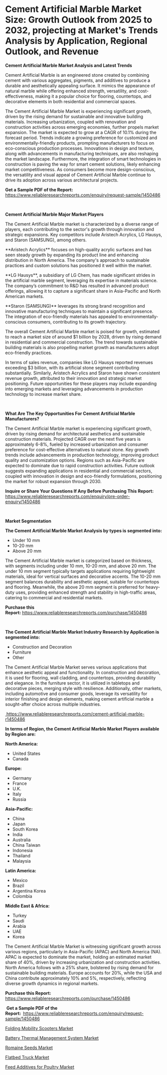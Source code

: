 <p><h1>Cement Artificial Marble Market Size: Growth Outlook from 2025 to 2032, projecting at Market's Trends Analysis by Application, Regional Outlook, and Revenue</h1></p><p><strong>Cement Artificial Marble Market Analysis and Latest Trends</strong></p>
<p><p>Cement Artificial Marble is an engineered stone created by combining cement with various aggregates, pigments, and additives to produce a durable and aesthetically appealing surface. It mimics the appearance of natural marble while offering enhanced strength, versatility, and cost-effectiveness, making it a popular choice for flooring, countertops, and decorative elements in both residential and commercial spaces.</p><p>The Cement Artificial Marble Market is experiencing significant growth, driven by the rising demand for sustainable and innovative building materials. Increasing urbanization, coupled with renovation and construction activities across emerging economies, further propels market expansion. The market is expected to grow at a CAGR of 10.1% during the forecast period. Trends indicate a growing preference for customized and environmentally-friendly products, prompting manufacturers to focus on eco-conscious production processes. Innovations in design and texture, along with advancements in manufacturing techniques, are also reshaping the market landscape. Furthermore, the integration of smart technologies in construction is paving the way for smart cement solutions, likely enhancing market competitiveness. As consumers become more design-conscious, the versatility and visual appeal of Cement Artificial Marble continue to drive its adoption across various architectural projects.</p></p>
<p><strong>Get a Sample PDF of the Report:&nbsp;</strong> <a href="https://www.reliableresearchreports.com/enquiry/request-sample/1450486?utm_campaign=2263&utm_medium=2&utm_source=Github&utm_content=ia&utm_term=02022025&utm_id=cement-artificial-marble">https://www.reliableresearchreports.com/enquiry/request-sample/1450486</a></p>
<p>&nbsp;</p>
<p><strong>Cement Artificial Marble Major Market Players</strong></p>
<p><p>The Cement Artificial Marble market is characterized by a diverse range of players, each contributing to the sector's growth through innovation and strategic expansions. Key competitors include Aristech Acrylics, LG Hausys, and Staron (SAMSUNG), among others.</p><p>**Aristech Acrylics** focuses on high-quality acrylic surfaces and has seen steady growth by expanding its product line and enhancing distribution in North America. The company's approach to sustainable practices and custom solutions has positioned it well within the market.</p><p>**LG Hausys**, a subsidiary of LG Chem, has made significant strides in the artificial marble segment, leveraging its expertise in materials science. The company’s commitment to R&D has resulted in advanced product offerings, allowing it to capture a significant share in Asia-Pacific and North American markets.</p><p>**Staron (SAMSUNG)** leverages its strong brand recognition and innovative manufacturing techniques to maintain a significant presence. The integration of eco-friendly materials has appealed to environmentally-conscious consumers, contributing to its growth trajectory.</p><p>The overall Cement Artificial Marble market is poised for growth, estimated to reach a market size of around $1 billion by 2028, driven by rising demand in residential and commercial construction. The trend towards sustainable building materials is also propelling market growth as manufacturers adopt eco-friendly practices.</p><p>In terms of sales revenue, companies like LG Hausys reported revenues exceeding $3 billion, with its artificial stone segment contributing substantially. Similarly, Aristech Acrylics and Staron have shown consistent revenue growth, attributed to their innovation and strategic market positioning. Future opportunities for these players may include expanding into emerging markets and leveraging advancements in production technology to increase market share.</p></p>
<p>&nbsp;</p>
<p><strong>What Are The Key Opportunities For Cement Artificial Marble Manufacturers?</strong></p>
<p><p>The Cement Artificial Marble market is experiencing significant growth, driven by rising demand for architectural aesthetics and sustainable construction materials. Projected CAGR over the next five years is approximately 6-8%, fueled by increased urbanization and consumer preference for cost-effective alternatives to natural stone. Key growth trends include advancements in production technology, improving product quality and customization options. Regions such as Asia-Pacific are expected to dominate due to rapid construction activities. Future outlook suggests expanding applications in residential and commercial sectors, coupled with innovation in design and eco-friendly formulations, positioning the market for robust expansion through 2030.</p></p>
<p><strong>Inquire or Share Your Questions If Any Before Purchasing This Report:</strong> <a href="https://www.reliableresearchreports.com/enquiry/pre-order-enquiry/1450486?utm_campaign=2263&utm_medium=2&utm_source=Github&utm_content=ia&utm_term=02022025&utm_id=cement-artificial-marble">https://www.reliableresearchreports.com/enquiry/pre-order-enquiry/1450486</a></p>
<p>&nbsp;</p>
<p><strong>Market Segmentation</strong></p>
<p><strong>The Cement Artificial Marble Market Analysis by types is segmented into:</strong></p>
<p><ul><li>Under 10 mm</li><li>10-20 mm</li><li>Above 20 mm</li></ul></p>
<p><p>The Cement Artificial Marble market is categorized based on thickness, with segments including under 10 mm, 10-20 mm, and above 20 mm. The under 10 mm segment typically targets applications requiring lightweight materials, ideal for vertical surfaces and decorative accents. The 10-20 mm segment balances durability and aesthetic appeal, suitable for countertops and flooring. Meanwhile, the above 20 mm segment is preferred for heavy-duty uses, providing enhanced strength and stability in high-traffic areas, catering to commercial and residential markets.</p></p>
<p><strong>Purchase this Report:&nbsp;</strong><a href="https://www.reliableresearchreports.com/purchase/1450486?utm_campaign=2263&utm_medium=2&utm_source=Github&utm_content=ia&utm_term=02022025&utm_id=cement-artificial-marble">https://www.reliableresearchreports.com/purchase/1450486</a></p>
<p>&nbsp;</p>
<p><strong>The Cement Artificial Marble Market Industry Research by Application is segmented into:</strong></p>
<p><ul><li>Construction and Decoration</li><li>Furniture</li><li>Other</li></ul></p>
<p><p>The Cement Artificial Marble Market serves various applications that enhance aesthetic appeal and functionality. In construction and decoration, it is used for flooring, wall cladding, and countertops, providing durability and elegance. In the furniture sector, it is utilized in tabletops and decorative pieces, merging style with resilience. Additionally, other markets, including automotive and consumer goods, leverage its versatility for interior finishing and design elements, making cement artificial marble a sought-after choice across multiple industries.</p></p>
<p><a href="https://www.reliableresearchreports.com/cement-artificial-marble-r1450486?utm_campaign=2263&utm_medium=2&utm_source=Github&utm_content=ia&utm_term=02022025&utm_id=cement-artificial-marble">&nbsp;https://www.reliableresearchreports.com/cement-artificial-marble-r1450486</a></p>
<p><strong>In terms of Region, the Cement Artificial Marble Market Players available by Region are:</strong></p>
<p>
    <p> <strong> North America: </strong>
        <ul>
            <li>United States</li>
            <li>Canada</li>
        </ul>
        </p> 
    <p> <strong> Europe: </strong>
        <ul>
            <li>Germany</li>
            <li>France</li>
            <li>U.K.</li>
            <li>Italy</li>
            <li>Russia</li>
        </ul>
        </p> 
    <p> <strong> Asia-Pacific: </strong>
        <ul>
            <li>China</li>
            <li>Japan</li>
            <li>South Korea</li>
            <li>India</li>
            <li>Australia</li>
            <li>China Taiwan</li>
            <li>Indonesia</li>
            <li>Thailand</li>
            <li>Malaysia</li>
        </ul>
        </p> 
    <p> <strong> Latin America: </strong>
        <ul>
            <li>Mexico</li>
            <li>Brazil</li>
            <li>Argentina Korea</li>
            <li>Colombia</li>
        </ul>
        </p> 
    <p> <strong> Middle East & Africa: </strong>
        <ul>
            <li>Turkey</li>
            <li>Saudi</li>
            <li>Arabia</li>
            <li>UAE</li>
            <li>Korea</li>
        </ul>
    </p>
    </p>
<p><p>The Cement Artificial Marble Market is witnessing significant growth across various regions, particularly in Asia-Pacific (APAC) and North America (NA). APAC is expected to dominate the market, holding an estimated market share of 40%, driven by increasing urbanization and construction activities. North America follows with a 25% share, bolstered by rising demand for sustainable building materials. Europe accounts for 20%, while the USA and China contribute approximately 10% and 5%, respectively, reflecting diverse growth dynamics in regional markets.</p></p>
<p><strong>Purchase this Report: </strong><a href="https://www.reliableresearchreports.com/purchase/1450486?utm_campaign=2263&utm_medium=2&utm_source=Github&utm_content=ia&utm_term=02022025&utm_id=cement-artificial-marble">https://www.reliableresearchreports.com/purchase/1450486</a></p>
<p>&nbsp;<strong>Get a Sample PDF of the Report:&nbsp;&nbsp;</strong><a href="https://www.reliableresearchreports.com/enquiry/request-sample/1450486?utm_campaign=2263&utm_medium=2&utm_source=Github&utm_content=ia&utm_term=02022025&utm_id=cement-artificial-marble">https://www.reliableresearchreports.com/enquiry/request-sample/1450486</a></p>
<p><strong></strong></p>
<p><p><a href="https://www.linkedin.com/pulse/thorough-overview-folding-mobility-scooters-market-including-qgmxe?utm_campaign=2263&utm_medium=2&utm_source=Github&utm_content=ia&utm_term=02022025&utm_id=cement-artificial-marble">Folding Mobility Scooters Market</a></p><p><a href="https://www.linkedin.com/pulse/projected-revenue-growth-battery-thermal-management-system-cursc?utm_campaign=2263&utm_medium=2&utm_source=Github&utm_content=ia&utm_term=02022025&utm_id=cement-artificial-marble">Battery Thermal Management System Market</a></p><p><a href="https://www.linkedin.com/pulse/market-growth-revenue-projections-romaine-seeds-industry-4apfc?utm_campaign=2263&utm_medium=2&utm_source=Github&utm_content=ia&utm_term=02022025&utm_id=cement-artificial-marble">Romaine Seeds Market</a></p><p><a href="https://www.linkedin.com/pulse/comprehensive-flatbed-truck-market-study-products-services-projected-hoyje?utm_campaign=2263&utm_medium=2&utm_source=Github&utm_content=ia&utm_term=02022025&utm_id=cement-artificial-marble">Flatbed Truck Market</a></p><p><a href="https://www.linkedin.com/pulse/insights-feed-additives-poultry-market-analysis-growth-2ot6c?utm_campaign=2263&utm_medium=2&utm_source=Github&utm_content=ia&utm_term=02022025&utm_id=cement-artificial-marble">Feed Additives for Poultry Market</a></p></p>